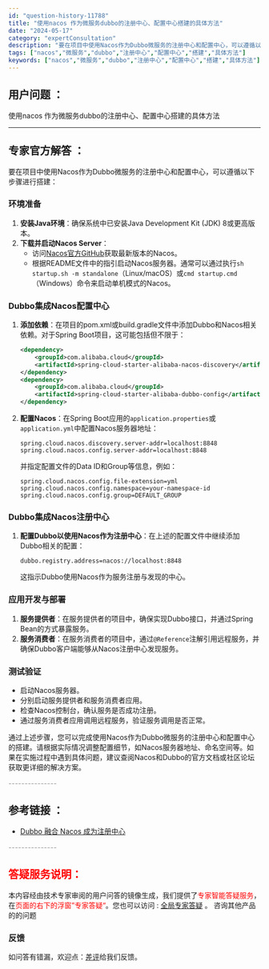 ```yaml
---
id: "question-history-11788"
title: "使用nacos 作为微服务dubbo的注册中心、配置中心搭建的具体方法"
date: "2024-05-17"
category: "expertConsultation"
description: "要在项目中使用Nacos作为Dubbo微服务的注册中心和配置中心，可以遵循以下步骤进行搭建：### 环境准备1. **安装Java环境**：确保系统中已安装Java Development Kit (JDK) 8或更高版本。2. **下载并启动Nacos Server**：   - 访问[Nacos"
tags: ["nacos","微服务","dubbo","注册中心","配置中心","搭建","具体方法"]
keywords: ["nacos","微服务","dubbo","注册中心","配置中心","搭建","具体方法"]
---
```


## 用户问题 ： 
 使用nacos 作为微服务dubbo的注册中心、配置中心搭建的具体方法  

---------------
## 专家官方解答 ：

要在项目中使用Nacos作为Dubbo微服务的注册中心和配置中心，可以遵循以下步骤进行搭建：

### 环境准备
1. **安装Java环境**：确保系统中已安装Java Development Kit (JDK) 8或更高版本。
2. **下载并启动Nacos Server**：
   - 访问[Nacos官方GitHub](https://github.com/alibaba/nacos)获取最新版本的Nacos。
   - 根据README文件中的指引启动Nacos服务器。通常可以通过执行`sh startup.sh -m standalone`（Linux/macOS）或`cmd startup.cmd`（Windows）命令来启动单机模式的Nacos。

### Dubbo集成Nacos配置中心
1. **添加依赖**：在项目的pom.xml或build.gradle文件中添加Dubbo和Nacos相关依赖。对于Spring Boot项目，这可能包括但不限于：
   ```xml
   <dependency>
       <groupId>com.alibaba.cloud</groupId>
       <artifactId>spring-cloud-starter-alibaba-nacos-discovery</artifactId>
   </dependency>
   <dependency>
       <groupId>com.alibaba.cloud</groupId>
       <artifactId>spring-cloud-starter-alibaba-dubbo-config</artifactId>
   </dependency>
   ```
2. **配置Nacos**：在Spring Boot应用的`application.properties`或`application.yml`中配置Nacos服务器地址：
   ```properties
   spring.cloud.nacos.discovery.server-addr=localhost:8848
   spring.cloud.nacos.config.server-addr=localhost:8848
   ```
   并指定配置文件的Data ID和Group等信息，例如：
   ```properties
   spring.cloud.nacos.config.file-extension=yml
   spring.cloud.nacos.config.namespace=your-namespace-id
   spring.cloud.nacos.config.group=DEFAULT_GROUP
   ```

### Dubbo集成Nacos注册中心
1. **配置Dubbo以使用Nacos作为注册中心**：在上述的配置文件中继续添加Dubbo相关的配置：
   ```properties
   dubbo.registry.address=nacos://localhost:8848
   ```
   这指示Dubbo使用Nacos作为服务注册与发现的中心。

### 应用开发与部署
1. **服务提供者**：在服务提供者的项目中，确保实现Dubbo接口，并通过Spring Bean的方式暴露服务。
2. **服务消费者**：在服务消费者的项目中，通过`@Reference`注解引用远程服务，并确保Dubbo客户端能够从Nacos注册中心发现服务。

### 测试验证
- 启动Nacos服务器。
- 分别启动服务提供者和服务消费者应用。
- 检查Nacos控制台，确认服务是否成功注册。
- 通过服务消费者应用调用远程服务，验证服务调用是否正常。

通过上述步骤，您可以完成使用Nacos作为Dubbo微服务的注册中心和配置中心的搭建。请根据实际情况调整配置细节，如Nacos服务器地址、命名空间等。如果在实施过程中遇到具体问题，建议查阅Nacos和Dubbo的官方文档或社区论坛获取更详细的解决方案。


<font color="#949494">---------------</font> 


## 参考链接 ：

* [Dubbo 融合 Nacos 成为注册中心](https://nacos.io/docs/latest/ecology/use-nacos-with-dubbo)


 <font color="#949494">---------------</font> 
 


## <font color="#FF0000">答疑服务说明：</font> 

本内容经由技术专家审阅的用户问答的镜像生成，我们提供了<font color="#FF0000">专家智能答疑服务</font>，在<font color="#FF0000">页面的右下的浮窗”专家答疑“</font>。您也可以访问 : [全局专家答疑](https://answer.opensource.alibaba.com/docs/intro) 。 咨询其他产品的的问题

### 反馈
如问答有错漏，欢迎点：[差评](https://ai.nacos.io/user/feedbackByEnhancerGradePOJOID?enhancerGradePOJOId=13799)给我们反馈。
